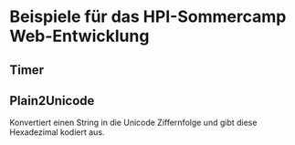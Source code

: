# Beispiele für das HPI-Sommercamp Web-Entwicklung

## Timer

## Plain2Unicode
Konvertiert einen String in die Unicode Ziffernfolge und gibt diese Hexadezimal kodiert aus.
